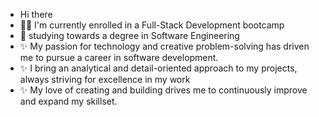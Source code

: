 
- Hi there
- 👨‍🎓 I'm currently enrolled in a Full-Stack Development bootcamp
- 🌱 studying towards a degree in Software Engineering
- ✨ My passion for technology and creative problem-solving has driven me to pursue a career in software development.
- ✨ I bring an analytical and detail-oriented approach to my projects, always striving for excellence in my work
- ✨ My love of creating and building drives me to continuously improve and expand my skillset.

<!--
**Nita1001/Nita1001** is a ✨ _special_ ✨ repository because its `README.md` (this file) appears on your GitHub profile.

Here are some ideas to get you started:

- 🔭 I’m currently working on ...
- 🌱 I’m currently learning ...
- 👯 I’m looking to collaborate on ...
- 🤔 I’m looking for help with ...
- 💬 Ask me about ...
- 📫 How to reach me: ...
- 😄 Pronouns: ...
- ⚡ Fun fact: ...
-->
